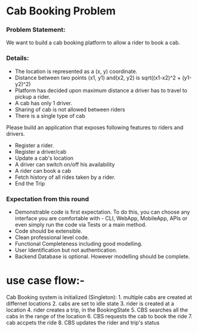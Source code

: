# Cab Booking Problem

### Problem Statement:
We want to build a cab booking platform to allow a rider to book a cab.

### Details:
* The location is represented as a (x, y) coordinate.
* Distance between two points (x1, y1) and(x2, y2) is sqrt((x1-x2)^2 + (y1-y2)^2)
* Platform has decided upon maximum distance a driver has to travel to pickup a rider.
* A cab has only 1 driver.
* Sharing of cab is not allowed between riders
* There is a single type of cab

Please build an application that exposes following features to riders and drivers.
* Register a rider.
* Register a driver/cab
* Update a cab's location
* A driver can switch on/off his availability
* A rider can book a cab
* Fetch history of all rides taken by a rider.
* End the Trip


### Expectation from this round
* Demonstrable code is first expectation. To do this, you can choose any interface you
are comfortable with - CLI, WebApp, MobileApp, APIs or even simply run the code
via Tests or a main method.
* Code should be extensible.
* Clean professional level code.
* Functional Completeness including good modelling.
* User Identification but not authentication.
* Backend Database is optional. However modelling should be complete.




# use case flow:-

Cab Booking system is initialized (Singleton):
    1. multiple cabs are created at differnet locations
    2. cabs are set to idle state
    3. rider is created at a location
    4. rider creates a trip, in the BookingState
    5. CBS searches all the cabs in the range of the location
    6. CBS requests the cab to book the ride
    7. cab accpets the ride
    8. CBS updates the rider and trip's status